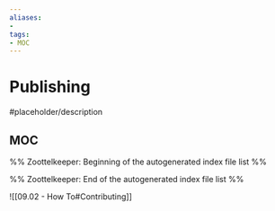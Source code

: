 ```yaml
---
aliases:
- 
tags:
- MOC
---
```


# Publishing

#placeholder/description 

## MOC

%% Zoottelkeeper: Beginning of the autogenerated index file list  %%

%% Zoottelkeeper: End of the autogenerated index file list  %%

![[09.02 - How To#Contributing]]